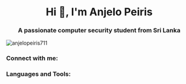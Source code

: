 <h1 align="center">Hi 🦊, I'm Anjelo Peiris</h1>
<h3 align="center">A passionate computer security student from Sri Lanka</h3>

<p align="left"> <img src="https://komarev.com/ghpvc/?username=anjelopeiris711&label=Profile%20views&color=0e75b6&style=flat" alt="anjelopeiris711" /> </p>

<h3 align="left">Connect with me:</h3>
<p align="left">
</p>

<h3 align="left">Languages and Tools:</h3>
<p align="left"> <a href="https://www.w3schools.com/css/" target="_blank" rel="noreferrer"> 


